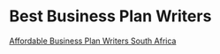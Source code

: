 <h1>Best Business Plan Writers</h1><p><a href="post/affordable-business-plan-writers-south-africa.md">Affordable Business Plan Writers South Africa</a></p>
